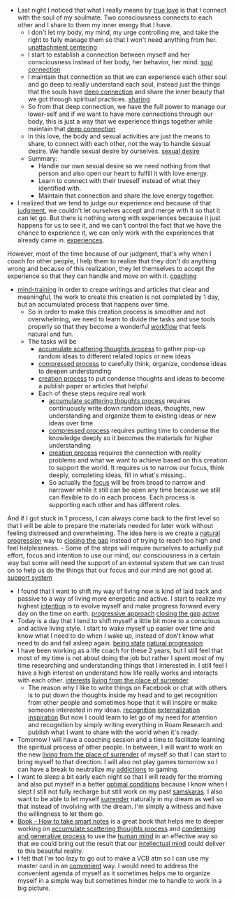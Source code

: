 - Last night I noticed that what I really means by [true love](<true love.md>) is that I connect with the soul of my soulmate. Two consciousness connects to each other and I share to them my inner energy that I have. 
    - I don't let my body, my mind, my urge controlling me, and take the right to fully manage them so that I won't need anything from her. [unattachment centering](<unattachment centering.md>)
    - I start to establish a connection between myself and her consciousness instead of her body, her behavior, her mind. [soul connection](<soul connection.md>)
    - I maintain that connection so that we can experience each other soul and go deep to really understand each soul, instead just the things that the souls have [deep connection](<deep connection.md>) and share the inner beauty that we got through spiritual practices. [sharing](<sharing.md>)
    - So from that deep connection, we have the full power to manage our lower-self and if we want to have more connections through our body, this is just a way that we experience things together while maintain that [deep connection](<deep connection.md>)
    - In this love, the body and sexual activities are just the means to share, to connect with each other, not the way to handle sexual desire. We handle sexual desire by ourselves. [sexual desire](<sexual desire.md>)
    - Summary:
        - Handle our own sexual desire so we need nothing from that person and also open our heart to fulfill it with love energy.
        - Learn to connect with their trueself instead of what they identified with.
        - Maintain that connection and share the love energy together.
- I realized that we tend to judge our experience and because of that [judgment](<judgment.md>), we couldn't let ourselves accept and merge with it so that it can let go. But there is nothing wrong with experiences because it just happens for us to see it, and we can't control the fact that we have the chance to experience it, we can only work with the experiences that already came in. [experiences](<experiences.md>).

However, most of the time because of our judgment, that's why when I coach for other people, I help them to realize that they don't do anything wrong and because of this realization, they let themselves to accept the experience so that they can handle and move on with it. [coaching](<coaching.md>) 
- [mind-training](<mind-training.md>) In order to create writings and articles that clear and meaningful, the work to create this creation is not completed by 1 day, but an accumulated process that happens over time.
    - So in order to make this creation process is smoother and not overwhelming, we need to learn to divide the tasks and use tools properly so that they become a wonderful [workflow](<workflow.md>) that feels natural and fun.
    - The tasks will be
        - [accumulate scattering thoughts process](<accumulate scattering thoughts process.md>) to gather pop-up random ideas to different related topics or new ideas
        - [compressed process](<compressed process.md>) to carefully think, organize, condense ideas to deepen understanding
        - [creation process](<creation process.md>) to put condense thoughts and ideas to become a publish paper or articles that helpful
        - Each of these steps require real work
            - [accumulate scattering thoughts process](<accumulate scattering thoughts process.md>) requires continuously write down random ideas, thoughts, new understanding and organize them to existing ideas or new ideas over time
            - [compressed process](<compressed process.md>) requires putting time to condense the knowledge deeply so it becomes the materials for higher understanding
            - [creation process](<creation process.md>) requires the connection with reality problems and what we want to achieve based on this creation to support the world. It requires us to narrow our focus, think deeply, completing ideas, fill in what's missing..
            - So actually the [focus](<focus.md>) will be from broad to narrow and narrower while it still can be open any time because we still can flexible to do in each process. Each process is supporting each other and has different roles. 

And if I got stuck in 1 process, I can always come back to the first level so that I will be able to prepare the materials needed for later work without feeling distressed and overwhelming. The idea here is we create a [natural progression](<natural progression.md>) way to [closing the gap](<closing the gap.md>) instead of trying to reach too high and feel helplessness.
        - Some of the steps will require ourselves to actually put effort, focus and intention to use our mind, our consciousness in a certain way but some will need the support of an external system that we can trust on to help us do the things that our focus and our mind are not good at. [support system](<support system.md>)
- I found that I want to shift my way of living now is kind of laid back and passive to a way of living more energetic and active. I start to realize my highest [intention](<intention.md>) is to evolve myself and make progress forward every day on the time on earth. [progressive approach](<progressive approach.md>) [closing the gap](<closing the gap.md>) [active](<active.md>)
- Today is a day that I tend to shift myself a little bit more to a conscious and active living style. I start to wake myself up easier over time and know what I need to do when I wake up, instead of don't know what need to do and fall asleep again. [being state](<being state.md>) [natural progression](<natural progression.md>)
-  I have been working as a life coach for these 2 years, but I still feel that most of my time is not about doing the job but rather I spent most of my time researching and understanding things that I interested in. I still feel I have a high interest on understand how life really works and interacts with each other. [interests](<interests.md>) [living from the place of surrender](<living from the place of surrender.md>)
    - The reason why I like to write things on Facebook or chat with others is to put down the thoughts inside my head and to get recognition from other people and sometimes hope that it will inspire or make someone interested in my ideas. [recognition](<recognition.md>) [externalization](<externalization.md>) [inspiration](<inspiration.md>) But now I could learn to let go of my need for attention and recognition by simply writing everything in Roam Research and publish what I want to share with the world when it's ready. 
- Tomorrow I will have a coaching session and a time to facilitate learning the spiritual process of other people. In between, I will want to work on the new [living from the place of surrender](<living from the place of surrender.md>) of myself so that I can start to bring myself to that direction. I will also not play games tomorrow so I can have a break to neutralize my [addictions](<addictions.md>) to gaming.
- I want to sleep a bit early each night so that I will ready for the morning and also put myself in a better [optimal conditions](<optimal conditions.md>) because I know when I slept I still not fully recharge but still work on my past [samskaras](<samskaras.md>). I also want to be able to let myself [surrender](<surrender.md>) naturally in my dream as well so that instead of involving with the dream. I'm simply a witness and have the willingness to let them go.
- [Book - How to take smart notes](<Book - How to take smart notes.md>) is a great book that helps me to deeper working on [accumulate scattering thoughts process](<accumulate scattering thoughts process.md>) and [condensing and generative process](<condensing and generative process.md>) to use the [human mind](<human mind.md>) in an effective way so that we could bring out the result that our [intellectual mind](<intellectual mind.md>) could deliver to this beautiful reality.
- I felt that I'm too lazy to go out to make a VCB atm so I can use my master card in an [convenient](<convenient.md>) way. I would need to address the convenient agenda of myself as it sometimes helps me to organize myself in a simple way but sometimes hinder me to handle to work in a big picture. 

